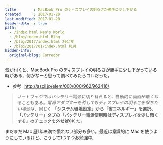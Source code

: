 ```yaml
---
title        : MacBook Pro のディスプレイの明るさが勝手に少し下がる
created      : 2017-01-20
last-modified: 2017-01-20
header-date  : true
path:
  - /index.html Neo's World
  - /blog/index.html Blog
  - /blog/2017/index.html 2017年
  - /blog/2017/01/index.html 01月
hidden-info:
  original-blog: Corredor
---
```


気が付くと、MacBook Pro のディスプレイの明るさが勝手に少し下がっている時がある。何かなーと思って調べてみたらコレだった。

- 参考 : <http://ascii.jp/elem/000/000/962/962416/>

> ノートブックではバッテリー電源に切り替えると、自動的に画面が暗くなることもある。*電源アダプターを外してもディスプレイの明るさを保ちたい場合は*、同じく **「システム環境設定」から「省エネルギー」を選択、「バッテリー」タブの「バッテリー電源使用時はディスプレイを少し暗くする」のチェックを外せばOK** だ。

まだまだ Mac 歴1年未満で慣れない部分も多い。最近は意識的に Mac を使うようにしているけど、こうして1つずつお勉強中。
